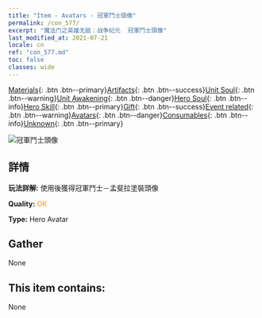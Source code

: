 ```yaml
---
title: "Item - Avatars - 冠軍鬥士頭像"
permalink: /con_577/
excerpt: "魔法门之英雄无敌：战争纪元  冠軍鬥士頭像"
last_modified_at: 2021-07-21
locale: cn
ref: "con_577.md"
toc: false
classes: wide
---
```

 [Materials](/ItemsCN/){: .btn .btn--primary}[Artifacts](/ItemsCN/Artifacts/){: .btn .btn--success}[Unit Soul](/ItemsCN/UnitSoul/){: .btn .btn--warning}[Unit Awakening](/ItemsCN/UnitAwakening/){: .btn .btn--danger}[Hero Soul](/ItemsCN/HeroSoul/){: .btn .btn--info}[Hero Skill](/ItemsCN/HeroSkill/){: .btn .btn--primary}[Gift](/ItemsCN/Gift/){: .btn .btn--success}[Event related](/ItemsCN/Events/){: .btn .btn--warning}[Avatars](/ItemsCN/Avatars/){: .btn .btn--danger}[Consumables](/ItemsCN/Consumables/){: .btn .btn--info}[Unknown](/ItemsCN/Unknown/){: .btn .btn--primary}

 ![冠軍鬥士頭像](/images/h/h_Mephala7.jpg)

## 詳情
 **玩法詳解:** 使用後獲得冠軍鬥士－孟斐拉塗裝頭像

 **Quality:** <span style="color: #FF8C00">OK</span>

 **Type:** Hero Avatar

## Gather

  None

## This item contains:

  None

